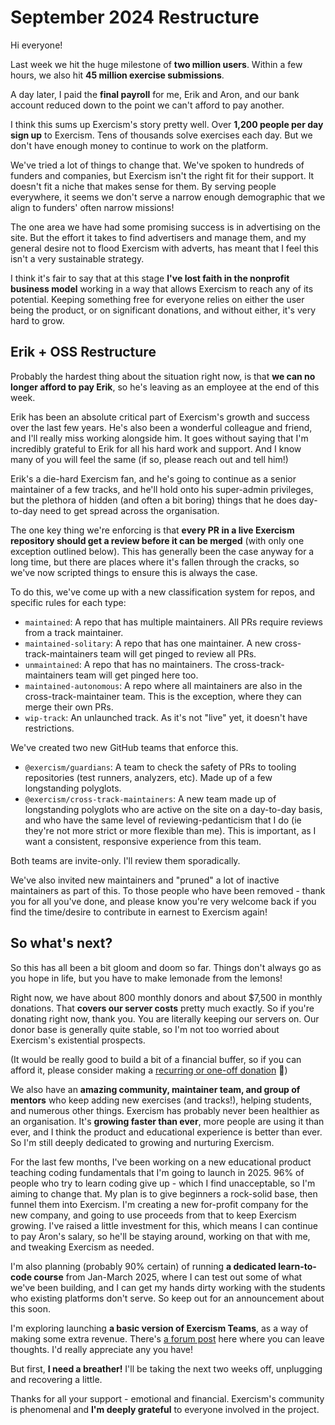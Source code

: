 # September 2024 Restructure

Hi everyone!

Last week we hit the huge milestone of **two million users**. 
Within a few hours, we also hit **45 million exercise submissions**.

A day later, I paid the **final payroll** for me, Erik and Aron, and our bank account reduced down to the point we can't afford to pay another.

I think this sums up Exercism's story pretty well.
Over **1,200 people per day sign up** to Exercism.
Tens of thousands solve exercises each day.
But we don't have enough money to continue to work on the platform.

We've tried a lot of things to change that. 
We've spoken to hundreds of funders and companies, but Exercism isn't the right fit for their support.
It doesn't fit a niche that makes sense for them.
By serving people everywhere, it seems we don't serve a narrow enough demographic that we align to funders' often narrow missions!

The one area we have had some promising success is in advertising on the site.
But the effort it takes to find advertisers and manage them, and my general desire not to flood Exercism with adverts, has meant that I feel this isn't a very sustainable strategy.

I think it's fair to say that at this stage **I've lost faith in the nonprofit business model** working in a way that allows Exercism to reach any of its potential.
Keeping something free for everyone relies on either the user being the product, or on significant donations, and without either, it's very hard to grow.

## Erik + OSS Restructure

Probably the hardest thing about the situation right now, is that **we can no longer afford to pay Erik**, so he's leaving as an employee at the end of this week.

Erik has been an absolute critical part of Exercism's growth and success over the last few years.
He's also been a wonderful colleague and friend, and I'll really miss working alongside him.
It goes without saying that I'm incredibly grateful to Erik for all his hard work and support.
And I know many of you will feel the same (if so, please reach out and tell him!)

Erik's a die-hard Exercism fan, and he's going to continue as a senior maintainer of a few tracks, and he'll hold onto his super-admin privileges, but the plethora of hidden (and often a bit boring) things that he does day-to-day need to get spread across the organisation.

The one key thing we're enforcing is that **every PR in a live Exercism repository should get a review before it can be merged** (with only one exception outlined below). 
This has generally been the case anyway for a long time, but there are places where it's fallen through the cracks, so we've now scripted things to ensure this is always the case.

To do this, we've come up with a new classification system for repos, and specific rules for each type:
- `maintained`: A repo that has multiple maintainers. All PRs require reviews from a track maintainer.
- `maintained-solitary`: A repo that has one maintainer. A new cross-track-maintainers team will get pinged to review all PRs.
- `unmaintained`: A repo that has no maintainers. The cross-track-maintainers team will get pinged here too.
- `maintained-autonomous`: A repo where all maintainers are also in the cross-track-maintainer team. This is the exception, where they can merge their own PRs.
- `wip-track`: An unlaunched track. As it's not "live" yet, it doesn't have restrictions.

We've created two new GitHub teams that enforce this.
- `@exercism/guardians`: A team to check the safety of PRs to tooling repositories (test runners, analyzers, etc). Made up of a few longstanding polyglots.
- `@exercism/cross-track-maintainers`: A new team made up of longstanding polyglots who are active on the site on a day-to-day basis, and who have the same level of reviewing-pedanticism that I do (ie they're not more strict or more flexible than me). This is important, as I want a consistent, responsive experience from this team.

Both teams are invite-only.
I'll review them sporadically.

We've also invited new maintainers and "pruned" a lot of inactive maintainers as part of this. 
To those people who have been removed - thank you for all you've done, and please know you're very welcome back if you find the time/desire to contribute in earnest to Exercism again!

## So what's next?

So this has all been a bit gloom and doom so far. 
Things don't always go as you hope in life, but you have to make lemonade from the lemons!

Right now, we have about 800 monthly donors and about $7,500 in monthly donations.
That **covers our server costs** pretty much exactly. 
So if you're donating right now, thank you. 
You are literally keeping our servers on.
Our donor base is generally quite stable, so I'm not too worried about Exercism's existential prospects.

(It would be really good to build a bit of a financial buffer, so if you can afford it, please consider making a [recurring or one-off donation](https://exercism.org/donate) 💙)

We also have an **amazing community, maintainer team, and group of mentors** who keep adding new exercises (and tracks!), helping students, and numerous other things.
Exercism has probably never been healthier as an organisation.
It's **growing faster than ever**, more people are using it than ever, and I think the product and educational experience is better than ever.
So I'm still deeply dedicated to growing and nurturing Exercism.

For the last few months, I've been working on a new educational product teaching coding fundamentals that I'm going to launch in 2025.
96% of people who try to learn coding give up - which I find unacceptable, so I'm aiming to change that.
My plan is to give beginners a rock-solid base, then funnel them into Exercism.
I'm creating a new for-profit company for the new company, and going to use proceeds from that to keep Exercism growing.
I've raised a little investment for this, which means I can continue to pay Aron's salary, so he'll be staying around, working on that with me, and tweaking Exercism as needed.

I'm also planning (probably 90% certain) of running **a dedicated learn-to-code course** from Jan-March 2025, where I can test out some of what we've been building, and I can get my hands dirty working with the students who existing platforms don't serve. 
So keep out for an announcement about this soon.

I'm exploring launching **a basic version of Exercism Teams**, as a way of making some extra revenue. 
There's [a forum post](https://forum.exercism.org/t/exercism-teams-coming-soon/12667) here where you can leave thoughts. 
I'd really appreciate any you have!

But first, **I need a breather!** 
I'll be taking the next two weeks off, unplugging and recovering a little.

Thanks for all your support - emotional and financial. 
Exercism's community is phenomenal and **I'm deeply grateful** to everyone involved in the project.